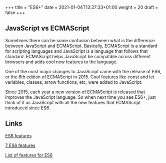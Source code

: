 +++
title = "ES6+"
date = 2021-01-04T13:27:33+01:00
weight = 20
draft = false
+++


## JavaScript vs ECMAScript

Sometimes there can be some confusion between what is the difference between JavaScript and ECMAScript. Basically, ECMAScript is a standard for scripting languages and JavaScript is a language that follows that standard. ECMAScript helps JavaScript be compatible across different browsers and adds cool new features to the language.

One of the most major changes to JavaScript came with the release of ES6, or the 6th edition of ECMAScript in 2015. Cool features like const and let variables, classes, arrow functions, etc, were added to JavaScript.

Since 2015, each year a new version of ECMAScript is released that improves the JavaScript language. So when next time you see ES6+, just think of it as JavaScript with all the new features that ECMAScript introduced since ES6.

## Links

[ES6 features](https://www.geeksforgeeks.org/introduction-to-es6/#:~:text=Javascript%20ES6%20has%20been%20around,more%20modern%20and%20more%20readable.&text=ES6%20introduced%20several%20key%20features,default%20parameters%20and%20lot%20more.)

[7 ES6 features](https://medium.com/the-codehub/7-javascript-es6-features-you-must-know-in-2020-fe126cd65f7b)

[List of features for ES6](http://es6-features.org/)
